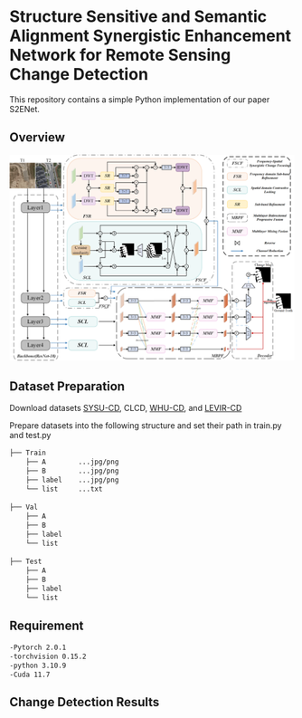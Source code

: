 # Structure Sensitive and Semantic Alignment Synergistic Enhancement  Network for Remote Sensing Change Detection
This repository contains a simple Python implementation of our paper S2ENet.
## Overview
![](https://github.com/ahaha-16/S2ENet/blob/main/S2ENet.png)
## Dataset Preparation
Download datasets [SYSU-CD](https://github.com/liumency/SYSU-CD), CLCD, [WHU-CD](http://gpcv.whu.edu.cn/data/building_dataset.html), and [LEVIR-CD](https://justchenhao.github.io/LEVIR/)

Prepare datasets into the following structure and set their path in train.py and test.py

    
    ├── Train
        ├── A        ...jpg/png
        ├── B        ...jpg/png
        ├── label    ...jpg/png
        └── list     ...txt
     
    ├── Val
        ├── A
        ├── B
        ├── label
        └── list
     
    ├── Test
        ├── A
        ├── B
        ├── label
        └── list
## Requirement


    -Pytorch 2.0.1  
    -torchvision 0.15.2  
    -python 3.10.9  
    -Cuda 11.7    
## Change Detection Results
